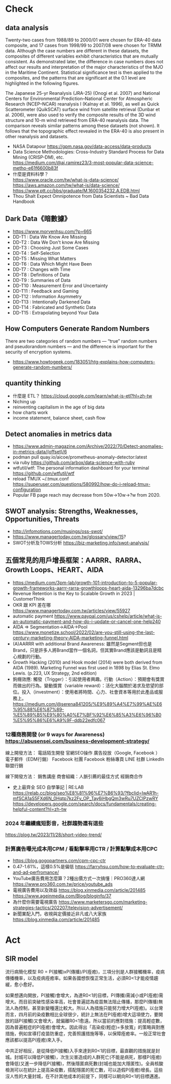 # Check
## data analysis
Twenty-two cases from 1988/89 to 2000/01 were chosen for ERA-40 data composite, and 17 cases from 1998/99 to 2007/08 were chosen for TRMM data. Although the case numbers are different in these datasets, the composites of different variables exhibit characteristics that are mutually consistent. As demonstrated later, the difference in case numbers does not affect our results and interpretation of the major characteristics of the MJO in the Maritime Continent. Statistical significance test is then applied to the composites, and the patterns that are significant at the 0.1 level are highlighted in the following figures.

The Japanese 25-yr Reanalysis (JRA-25) (Onogi et al. 2007) and National Centers for Environmental Prediction–National Center for Atmospheric Research (NCEP–NCAR) reanalysis I (Kalnay et al. 1996), as well as Quick Scatterometer (QuikSCAT) surface wind from satellite retrieval (Dunbar et al. 2006), were also used to verify the composite results of the 3D wind structure and 10-m wind retrieved from ERA-40 reanalysis data. The comparison reveals similar patterns among these datasets (not shown). It follows that the topographic effect revealed in the ERA-40 is also present in other reanalysis and datasets.
 - NASA Datapour https://gpm.nasa.gov/data-access/data-products
 - Data Science Methodologies: Cross-Industry Standard Process for Data Mining (CRISP-DM), etc.
<br> https://medium.com/@aj.ramirez23/3-most-popular-data-science-metho-e61f6600b83f
 - 什麼是資料科學？
<br> https://www.oracle.com/tw/what-is-data-science/
<br> https://aws.amazon.com/tw/what-is/data-science/
<br> https://www.ptt.cc/bbs/graduate/M.1600354232.A.EDB.html
 - Thou Shalt Expect Omnipotence from Data Scientists ~ Bad Data Handbook
## Dark Data《暗數據》
 - https://www.morvenhsu.com/?p=665
 - DD-T1 : Data We Know Are Missing
 - DD-T2 : Data We Don't know Are Missing
 - DD-T3 : Choosing Just Some Cases
 - DD-T4 : Self-Selection 
 - DD-T5 : Missing What Matters
 - DD-T6 : Data Which Might Have Been
 - DD-T7 : Changes with Time
 - DD-T8 : Definitions of Data
 - DD-T9 : Summaries of Data
 - DD-T10 : Measurement Error and Uncertainty
 - DD-T11 : Feedback and Gaming
 - DD-T12 : Information Asymmetry
 - DD-T13 : Intentionally Darkened Data
 - DD-T14 : Fabricated and Synthetic Data
 - DD-T15 : Extrapolating beyond Your Data
## How Computers Generate Random Numbers
There are two categories of random numbers — “true” random numbers and pseudorandom numbers — and the difference is important for the security of encryption systems.
 - https://www.howtogeek.com/183051/htg-explains-how-computers-generate-random-numbers/
## quantity thinking 
 - 什麼是 ETL？ https://cloud.google.com/learn/what-is-etl?hl=zh-tw
 - Niching up
 - reinventing capitalism in the age of big data
 - how charts work
 - income statement,  balance sheet,  cash flow
## Detect anomalies in metrics data
 - https://www.admin-magazine.com/Archive/2022/70/Detect-anomalies-in-metrics-data/(offset)/6
 - podman pull quay.io/aicoe/prometheus-anomaly-detector:latest
 - via ruby https://github.com/arbox/data-science-with-ruby
 - wtfutil/wtf: The personal information dashboard for your terminal https://github.com/wtfutil/wtf
 - reload TMUX ~/.tmux.conf https://superuser.com/questions/580992/how-do-i-reload-tmux-configuration
 - Popular FB page reach may decrease from 50w->10w->?w from 2020.
## SWOT analysis: Strengths, Weaknesses, Opportunities, Threats
 - http://infomotions.com/musings/oss-swot/
 - https://www.managertoday.com.tw/glossary/view/15?
 - SWOT分析及TOWS分析 https://biz-marketing.info/swot-analysis/
## 五個常見的用戶增長框架：AARRR、RARRA、Growth Loops、HEART、AIDA 
 - https://medium.com/3pm-lab/growth-101-introduction-to-5-popular-growth-frameworks-aarrr-rarra-growthloops-heart-aida-13296ba7dcbc
 - Revenue Retention is the Key to Scalable Growth in 2023 | CustomerThink
 - OKR 跟 KPI 差在哪 https://www.managertoday.com.tw/articles/view/55927
 - automatic payment https://www.paypal.com/us/cshelp/article/what-is-an-automatic-payment-and-how-do-i-update-or-cancel-one-help240
 - AIDA => Segmentation->AIDA->Pool https://www.monetize.school/2022/02/are-you-still-using-the-last-century-marketing-theory-AIDA-marketing-funnel.html
 - (A)AARRR with additional Brand Awareness: 雖然是Segment但也是Brand，只是許多人將Brand當作一個名詞，但其實Brand應該是動詞且是精心規劃的行動。
 - Growth Hacking (2010) and Hook model (2014) were both derived from AIDA (1989). Marketing Funnel was first used in 1898 by Elias St. Elmo Lewis. (p.223, UX Strategy, 2nd edition)
 - 鉤癮效應: 觸發（Trigger）：引起使用者興趣。行動（Action）：預期會有獎賞而做出的行為。變動獎賞（variable reward）：活化大腦關於渴求及慾望的部位。投入（investment）：使用者將時間、心力、社會資本等用於此產品或服務上。 https://medium.com/@serena841205/%E9%89%A4%E7%99%AE%E6%95%88%E6%87%89-%E5%89%B5%E9%80%A0%E7%BF%92%E6%85%A3%E6%96%B0%E5%95%86%E6%A9%9F-ddb22edfc067
### 12種商務開發 (or 9 ways for Awareness) https://abusensei.com/business-development-strategy/  
線上開發方法：
    電話陌生開發
    官網SEO操作
    廣告投放（Google, Facebook ）
    電子郵件（EDM行銷）
    Facebook 社團
    Facebook 粉絲專頁
    LINE 社群
    LinkedIn
    聯盟行銷

線下開發方法：
    銷售講座
    商會組織：人脈引薦的最佳方式
    經銷商合作
 - 史上最齊全 SEO 自學筆記 | RE:LAB https://relab.cc/blog/seo%E8%81%96%E7%B6%93/?fbclid=IwAR1h-mfSCA1aS5FXd6N_0Hqtp7kz2Fv_OP_Tay6iHbgQm3wRu7UZCIPzwRY
<br> https://developers.google.com/search/docs/fundamentals/creating-helpful-content?hl=zh-tw
### 2024 年繼續瘋短影音，社群趨勢還有這些
https://plog.tw/2023/11/28/short-video-trend/
### 計算廣告曝光成本用CPM / 看點擊率用CTR / 計算點擊成本用CPC
 - https://blog.gogopartners.com/cpm-cpc-ctr
 - 0.47-1.61%，這樣0.5%是偏低 https://farryhsu.com/how-to-evaluate-ctr-and-ad-perfromance/
 - YouTube廣告費用怎麼算？2種出價方式一次搞懂｜PRO360達人網 https://www.pro360.com.tw/price/youtube_ads
 - 電視廣告費用以及效益 https://blog.xinmedia.com/article/201485 <br>
https://www.ageinmedia.com/Blog/bloginfo/37
 - 為什麼你需要電視廣告 https://www.marketersgo.com/marketing-strategies-tactics/202207/television-advertisement/
 - 新聞業配入門，收視與定價接近非凡或八大家族 https://blog.xinmedia.com/article/201485
# Act
## SIR model
流行病簡化模型 R0 = P(接觸)xP(傳播)/P(痊癒)，三項分別是人群接觸機率，疫病傳播機率，以及疫病痊癒率。如果各國想恢復正常生活，必須R0<1才能疫情趨緩，愈小愈好。

如果想邁向開放，P(接觸)會增大，為達R0<1的目標，P(傳播)需減小或P(痊癒)需增大。而目前突破性感染率高，社會普遍認為疫苗無法阻止傳播，那麼P(傳播)無法人為控制，甚至新變種還比較大。所以人為措施只能努力增大P(痊癒)。以台灣而言，四月前的染疫數相比全球很少，統計上無法在P(痊癒)增大這項使力，要開放的話P(接觸)又會增大，就偏離R0<1愈遠。所以當前的應對措施：提高輕症數，因為普遍輕症的P(痊癒)會增大。因此得出「高染疫(輕症)=多放寬」的策略與對應措施，例如宣導打疫苗防重症，完善照護措施等等，以保障痊癒率。一般正常社會應該都以提高P(痊癒)來入手。

中共正好相反，是從降低P(接觸)入手來達到R0<1的目標，最直觀的措施就是封城。封城可以降低P(接觸)，次生災害造成的人群死亡(不能是病死，那樣P(痊癒)會降低)又進一步降低P(接觸)，然後隱匿病死數(封城也能加大隱匿性)。全員核酸檢測可以在統計上提高染疫數，搭配隱匿的死亡數，可以造假P(痊癒)增長。這些沒人性的大量封城，在不計其他成本的前提下，同樣可以朝向R0<1的目標邁進。
